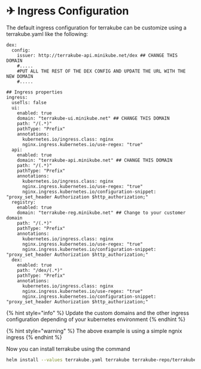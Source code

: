 # ✈ Ingress Configuration

The default ingress configuration for terrakube can be customize using a terrakube.yaml like the following:

```
dex:
  config:
    issuer: http://terrakube-api.minikube.net/dex ## CHANGE THIS DOMAIN
    #.....
    #PUT ALL THE REST OF THE DEX CONFIG AND UPDATE THE URL WITH THE NEW DOMAIN
    #.....

## Ingress properties
ingress:
  useTls: false
  ui:
    enabled: true
    domain: "terrakube-ui.minikube.net" ## CHANGE THIS DOMAIN
    path: "/(.*)"
    pathType: "Prefix" 
    annotations:
      kubernetes.io/ingress.class: nginx
      nginx.ingress.kubernetes.io/use-regex: "true"
  api:
    enabled: true
    domain: "terrakube-api.minikube.net" ## CHANGE THIS DOMAIN
    path: "/(.*)"
    pathType: "Prefix"
    annotations:
      kubernetes.io/ingress.class: nginx
      nginx.ingress.kubernetes.io/use-regex: "true"
      nginx.ingress.kubernetes.io/configuration-snippet: "proxy_set_header Authorization $http_authorization;"
  registry:
    enabled: true
    domain: "terrakube-reg.minikube.net" ## Change to your customer domain
    path: "/(.*)"
    pathType: "Prefix"
    annotations:
      kubernetes.io/ingress.class: nginx
      nginx.ingress.kubernetes.io/use-regex: "true"
      nginx.ingress.kubernetes.io/configuration-snippet: "proxy_set_header Authorization $http_authorization;"
  dex:
    enabled: true
    path: "/dex/(.*)"
    pathType: "Prefix"
    annotations:
      kubernetes.io/ingress.class: nginx
      nginx.ingress.kubernetes.io/use-regex: "true"
      nginx.ingress.kubernetes.io/configuration-snippet: "proxy_set_header Authorization $http_authorization;"
```

{% hint style="info" %}
Update the custom domains and the other ingress configuration depending of your kubernetes environment
{% endhint %}

{% hint style="warning" %}
The above example is using a simple ngnix ingress
{% endhint %}

Now you can install terrakube using the command

```bash
helm install --values terrakube.yaml terrakube terrakube-repo/terrakube -n terrakube
```
